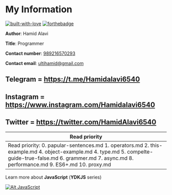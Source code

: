 # My Information

[![built-with-love](https://forthebadge.com/images/badges/built-with-love.svg)](https://GitHub.com/Hamidalavi/)
[![forthebadge](https://forthebadge.com/images/badges/made-with-javascript.svg)](https://github.com/Hamidalavi)

**Author**: Hamid Alavi

**Title**: Programmer

**Contact number**: [989216570293](https://t.me/Hamidalavi6540)

**Contact email**: ultihamid@gmail.com

## **Telegram** = **<https://t.me/Hamidalavi6540>**

## **Instagram** = **<https://www.instagram.com/Hamidalavi6540>**

## **Twitter** = **<https://twitter.com/HamidAlavi6540>**

|Read priority|
|---|
 |Read priority: 0. papular-sentences.md 1. operators.md 2. this-example.md 4. object-example.md 4. type.md 5. compelte-guide-true-false.md 6. grammer.md 7. async.md 8. performance.md 9. ES6+.md 10. proxy.md|

Learn more about **JavaScript** (**YDKJS** series)

[![Alt JavaScript](https://i.ibb.co/BL5scGZ/0-0bpy35-Lc6r-Adviv-L.gif)](https://GitHub.com/Hamidalavi/)
